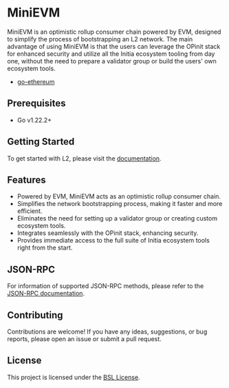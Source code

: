 # MiniEVM

MiniEVM is an optimistic rollup consumer chain powered by EVM, designed to simplify the process of bootstrapping an L2 network. The main advantage of using MiniEVM is that the users can leverage the OPinit stack for enhanced security and utilize all the Initia ecosystem tooling from day one, without the need to prepare a validator group or build the users' own ecosystem tools.

- [go-ethereum](https://github.com/initia-labs/evm)

## Prerequisites

- Go v1.22.2+

## Getting Started

To get started with L2, please visit the [documentation](https://initia.gitbook.io/initia-docs-v2/).

## Features

- Powered by EVM, MiniEVM acts as an optimistic rollup consumer chain.
- Simplifies the network bootstrapping process, making it faster and more efficient.
- Eliminates the need for setting up a validator group or creating custom ecosystem tools.
- Integrates seamlessly with the OPinit stack, enhancing security.
- Provides immediate access to the full suite of Initia ecosystem tools right from the start.

## JSON-RPC

For information of supported JSON-RPC methods, please refer to the [JSON-RPC documentation](jsonrpc/README.md).

## Contributing

Contributions are welcome! If you have any ideas, suggestions, or bug reports, please open an issue or submit a pull request.

## License

This project is licensed under the [BSL License](LICENSE).
